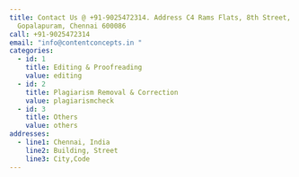 ```yaml
---
title: Contact Us @ +91-9025472314. Address C4 Rams Flats, 8th Street,
  Gopalapuram, Chennai 600086
call: +91-9025472314
email: "info@contentconcepts.in "
categories:
  - id: 1
    title: Editing & Proofreading
    value: editing
  - id: 2
    title: Plagiarism Removal & Correction
    value: plagiarismcheck
  - id: 3
    title: Others
    value: others
addresses:
  - line1: Chennai, India
    line2: Building, Street
    line3: City,Code
---
```

